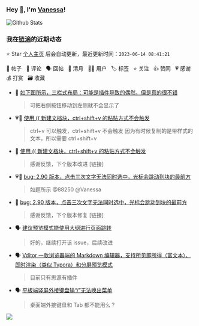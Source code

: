 ### Hey 👋, I'm [Vanessa](http://vanessa.b3log.org/)!

![Github Stats](https://github-readme-stats.vercel.app/api?username=Vanessa219&show_icons=true)

<!--events start -->

### 我在[链滴](https://ld246.com)的近期动态

⭐️ Star [个人主页](https://github.com/Vanessa219/Vanessa219) 后会自动更新，最近更新时间：`2023-06-14 08:41:21`

📝 帖子 &nbsp; 💬 评论 &nbsp; 🗣 回帖 &nbsp; 🌙 清月 &nbsp; 👨‍💻 用户 &nbsp; 🏷️ 标签 &nbsp; ⭐️ 关注 &nbsp; 👍 赞同 &nbsp; 💗 感谢 &nbsp; 💰 打赏 &nbsp; 🗃 收藏

* 💬 [如下图所示，三栏式布局：可能是插件导致的偶然，但是真的很不错](https://ld246.com/article/1686486119758/comment/1686497480742#comments)

  > 可把右侧按钮移动到左侧就不会显示了
* 💗📝 [使用 (( 新建文档块，ctrl+shift+v 的粘贴方式不会触发](https://ld246.com/article/1686314115355)

  > ctrl+v 可以触发，ctrl+shift+v 不会触发 因为有时候复制的是带样式的文本，所以需要 ctrl+shift+v
* 💬 [使用 (( 新建文档块，ctrl+shift+v 的粘贴方式不会触发](https://ld246.com/article/1686314115355/comment/1686320936469#comments)

  > 感谢反馈，下个版本改进 [链接]
* 💗📝 [bug: 2.90 版本，点击三次文字无法同时选中，光标会跳动到块的最前方](https://ld246.com/article/1686065237701)

  > 如题所示 @88250 @Vanessa
* 💬 [bug: 2.90 版本，点击三次文字无法同时选中，光标会跳动到块的最前方](https://ld246.com/article/1686065237701/comment/1686316869949#comments)

  > 感谢反馈，下个版本修复 [链接]
* 🗣 [建议预览模式能使用大纲进行页面跳转](https://ld246.com/article/1633320460004/comment/1686235362882#comments)

  > 好的，继续打开该 issue，后续改进
* 🗣 [Vditor 一款浏览器端的 Markdown 编辑器，支持所见即所得（富文本）、即时渲染（类似 Typora）和分屏预览模式](https://ld246.com/article/1549638745630/comment/1686045314423#comments)

  > 目前只有思源有插件
* 🗣 [平板端竖屏外接键盘输“/”无法唤出菜单](https://ld246.com/article/1684415144501/comment/1685583390181#comments)

  > 桌面端外接键盘和 Tab 都不能用么？


<!--events end -->

<a title="Hits" target="_blank" href="https://github.com/Vanessa219/Vanessa219"><img src="https://hits.b3log.org/Vanessa219/Vanessa219.svg"></a>
